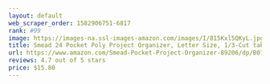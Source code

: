 ```yaml
---
layout: default 
﻿web_scraper_order: 1582906751-6817
rank: #99
image: https://images-na.ssl-images-amazon.com/images/I/815Kxl5QKyL.jpg
title: Smead 24 Pocket Poly Project Organizer, Letter Size, 1/3-Cut tab, Gray with Bright Colors (89206)
url: https://www.amazon.com/Smead-Pocket-Project-Organizer-89206/dp/B072J873DF/ref=zg_mw_office-products_99?_encoding=UTF8&psc=1&refRID=Y9VNBM18FDP0BQYNCJ3S
reviews: 4.7 out of 5 stars
price: $15.80 
---
```

